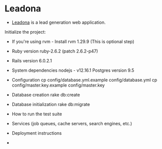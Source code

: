 # Leadona

- [Leadona](https://leadona.wgbl.co/) is a lead generation web application.

Initialize the project:

* If you're using rvm - Install rvm 1.29.9 (This is optional step)

* Ruby version ruby-2.6.2 (patch 2.6.2-p47)

* Rails version 6.0.2.1

* System dependencies
  nodejs - v12.16.1
  Postgres version 9.5

* Configuration
  cp config/database.yml.example config/database.yml
  cp config/master.key.example config/master.key

* Database creation
  rake db:create

* Database initialization
  rake db:migrate

* How to run the test suite

* Services (job queues, cache servers, search engines, etc.)

* Deployment instructions

*
